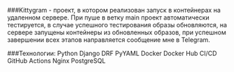 ###Kittygram - проект, в котором реализован запуск в контейнерах на удаленном сервере. При пуше в ветку main проект автоматически тестируется, в случае успешного тестирования образы обновляются, на сервере запущены контейнеры из обновленных образов, при успешном завершении всех этапов направляется сообщение мне в Telegram.

###Технологии:
Python
Django
DRF
PyYAML
Docker
Docker Hub
CI/CD
GitHub Actions
Nginx
PostgreSQL

